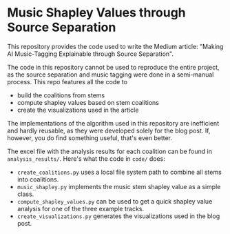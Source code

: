 # Music Shapley Values through Source Separation
This repository provides the code used to write the Medium article: "Making AI Music-Tagging Explainable through Source Separation".

The code in this repository cannot be used to reproduce the entire project, as the source separation and music tagging were done in a semi-manual process. This repo features all the code to
* build the coalitions from stems
* compute shapley values based on stem coalitions
* create the visualizations used in the article

The implementations of the algorithm used in this repository are inefficient and hardly reusable, as they were developed solely for the blog post. If, however, you do find something useful, that's even better.

The excel file with the analysis results for each coalition can be found in ```analysis_results/```. Here's what the code in ```code/``` does:
* ```create_coalitions.py``` uses a local file system path to combine all stems into coalitions.
* ```music_shapley.py``` implements the music stem shapley value as a simple class.
* ```compute_shapley_values.py``` can be used to get a quick shapley value analysis for one of the three example tracks.
* ```create_visualizations.py``` generates the visualizations used in the blog post.
